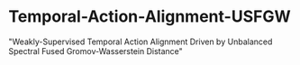 # Temporal-Action-Alignment-USFGW
"Weakly-Supervised Temporal Action Alignment Driven by Unbalanced Spectral Fused Gromov-Wasserstein Distance"
